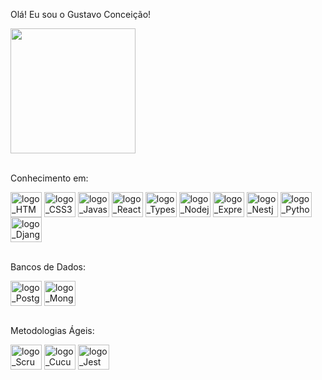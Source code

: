 Olá! Eu sou o Gustavo Conceição!

<div>
<a href="https://github.com/Gustavo-Conceicao/convoychat">
  <img height=200 align="center" src="https://github-readme-stats.vercel.app/api/top-langs?username=Gustavo-Conceicao&layout=compact&langs_count=8&card_width=320" />
</a>
</div><br>

<div style="display: inline_block">
  <p>Conhecimento em:</p>
  <img align="center" alt="logo_HTML5" height="40" width="50" src="https://cdn.jsdelivr.net/gh/devicons/devicon/icons/html5/html5-original-wordmark.svg"/>
  <img align="center" alt="logo_CSS3" height="40" width="50" src="https://cdn.jsdelivr.net/gh/devicons/devicon/icons/css3/css3-original-wordmark.svg"/>
  <img align="center" alt="logo_Javascript" height="40" width="50" src="https://cdn.jsdelivr.net/gh/devicons/devicon/icons/javascript/javascript-original.svg"/>
  <img align="center" alt="logo_Reactjs" height="40" width="50" src="https://cdn.jsdelivr.net/gh/devicons/devicon/icons/react/react-original.svg"/>
  <img align="center" alt="logo_Typescript" height="40" width="50" src="https://cdn.jsdelivr.net/gh/devicons/devicon/icons/typescript/typescript-original.svg"/>
  <img align="center" alt="logo_Nodejs" height="40" width="50" src="https://cdn.jsdelivr.net/gh/devicons/devicon/icons/nodejs/nodejs-plain-wordmark.svg"/>
  <img align="center" alt="logo_Express" height="40" width="50" src="https://cdn.jsdelivr.net/gh/devicons/devicon/icons/express/express-original.svg"/>
    <img align="center" alt="logo_Nestjs" height="40" width="50" src="https://cdn.jsdelivr.net/gh/devicons/devicon/icons/nestjs/nestjs-plain.svg"/>
  <img align="center" alt="logo_Python" height="40" width="50" src="https://cdn.jsdelivr.net/gh/devicons/devicon/icons/python/python-original.svg"/>
  <img align="center" alt="logo_Django" height="40" width="50" src="https://cdn.jsdelivr.net/gh/devicons/devicon/icons/django/django-plain.svg"/>
</div><br/>

<div>
  <p>Bancos de Dados:</p>
  <img align="center" alt="logo_PostgreSQL" height="40" width="50" src="https://cdn.jsdelivr.net/gh/devicons/devicon/icons/postgresql/postgresql-plain.svg"/>
  <img align="center" alt="logo_MongoDB" height="40" width="50" src="https://cdn.jsdelivr.net/gh/devicons/devicon/icons/mongodb/mongodb-original.svg"/>
</div><br>

<div>
  <p>Metodologias Ágeis:</p>
  <img align="center" alt="logo_Scrum" height="40" width="50" src="https://www.svgrepo.com/show/372946/scrum.svg"/>
  <img align="center" alt="logo_Cucumber" height="40" width="50" src="https://cdn.jsdelivr.net/gh/devicons/devicon/icons/cucumber/cucumber-plain.svg"/>
  <img align="center" alt="logo_Jest" height="40" width="50" src="https://cdn.jsdelivr.net/gh/devicons/devicon/icons/jest/jest-plain.svg"/>
</div>


  

